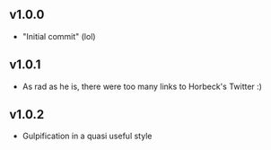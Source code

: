 ## v1.0.0

- "Initial commit" (lol)

## v1.0.1

- As rad as he is, there were too many links to Horbeck's Twitter :)

## v1.0.2

- Gulpification in a quasi useful style
